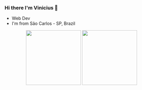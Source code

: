 ### Hi there I'm Vinicius  👋

* Web Dev
* I'm from São Carlos - SP, Brazil

<div align="center">
      <img height="180em" src="https://github-readme-stats-sigma-five.vercel.app/api?username=viniciussm07&show_icons=true&theme=dracula&include_all_commits=true&count_private=true"/>
      <img height="180em" src="https://github-readme-stats-sigma-five.vercel.app/api/top-langs/?username=viniciussm07&layout=compact&langs_count=7&theme=dracula"/>
</div>
